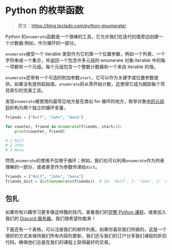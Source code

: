 # Python 的枚举函数

> 原文：<https://blog.teclado.com/python-enumerate/>

Python 的`enumerate`函数是一个很棒的工具，它允许我们在迭代的值旁边创建一个计数器:例如，作为循环的一部分。

`enumerate`接受一个 iterable 类型作为它的第一个位置参数，例如一个列表、一个字符串或一个集合，并返回一个包含许多元组的 enumerate 对象:iterable 中的每一项都有一个元组。每个元组包含一个整数计数器和一个来自 iterable 的值。

`enumerate`还带有一个可选的附加参数`start`，它可以作为关键字或位置参数提供。如果没有提供起始值，`enumerate`将从零开始计数，这使得它成为跟踪每个项目索引的完美工具。

发现`enumerate`被使用的最常见地方是在类似 for 循环的地方，枚举对象[中的元组将](https://blog.teclado.com/destructuring-in-python/)析构为两个独立的循环变量。

```py
friends = ["Rolf", "John", "Anna"]

for counter, friend in enumerate(friends, start=1):
	print(counter, friend)

# 1 Rolf
# 2 John
# 3 Anna 
```

然而,`enumerate`的使用不仅限于循环；例如，我们也可以利用`enumerate`作为列表理解的一部分，或者甚至作为参数传递给`dict`。

```py
friends = ["Rolf", "John", "Anna"]
friends_dict = dict(enumerate(friends))  # {0: 'Rolf', 1: 'John', 2: 'Anna'} 
```

## 包扎

如果你有兴趣学习更多像这样酷的技巧，查看我们的[完整 Python 课程](https://www.udemy.com/the-complete-python-course/?couponCode=BLOGGER)，或者加入我们的 [Discord 服务器](https://discord.gg/BBWwyMq)。我们很希望你能来！

下面还有一个表格，可以注册我们的邮件列表。如果你喜欢我们所做的，这是一个很好的方式来保持我们所有内容的更新，我们还与我们的订户分享我们课程的折扣代码，确保他们总是在我们的课程上获得最好的交易。